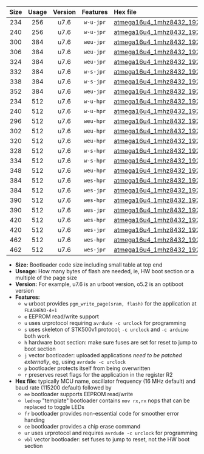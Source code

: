 |Size|Usage|Version|Features|Hex file|
|:-:|:-:|:-:|:-:|:--|
|234|256|u7.6|`w-u-jpr`|[atmega16u4_1mhz8432_19200bps_ur_vbl.hex](https://raw.githubusercontent.com/stefanrueger/urboot/main/atmega16u4_1mhz8432_19200bps_ur_vbl.hex)|
|240|256|u7.6|`w-u-jpr`|[atmega16u4_1mhz8432_19200bps_lednop_ur_vbl.hex](https://raw.githubusercontent.com/stefanrueger/urboot/main/atmega16u4_1mhz8432_19200bps_lednop_ur_vbl.hex)|
|300|384|u7.6|`weu-jpr`|[atmega16u4_1mhz8432_19200bps_ee_ur_vbl.hex](https://raw.githubusercontent.com/stefanrueger/urboot/main/atmega16u4_1mhz8432_19200bps_ee_ur_vbl.hex)|
|306|384|u7.6|`weu-jpr`|[atmega16u4_1mhz8432_19200bps_ee_lednop_ur_vbl.hex](https://raw.githubusercontent.com/stefanrueger/urboot/main/atmega16u4_1mhz8432_19200bps_ee_lednop_ur_vbl.hex)|
|324|384|u7.6|`weu-jpr`|[atmega16u4_1mhz8432_19200bps_ee_lednop_fr_ur_vbl.hex](https://raw.githubusercontent.com/stefanrueger/urboot/main/atmega16u4_1mhz8432_19200bps_ee_lednop_fr_ur_vbl.hex)|
|332|384|u7.6|`w-s-jpr`|[atmega16u4_1mhz8432_19200bps_vbl.hex](https://raw.githubusercontent.com/stefanrueger/urboot/main/atmega16u4_1mhz8432_19200bps_vbl.hex)|
|338|384|u7.6|`w-s-jpr`|[atmega16u4_1mhz8432_19200bps_lednop_vbl.hex](https://raw.githubusercontent.com/stefanrueger/urboot/main/atmega16u4_1mhz8432_19200bps_lednop_vbl.hex)|
|352|384|u7.6|`weu-jpr`|[atmega16u4_1mhz8432_19200bps_ee_lednop_fr_ce_ur_vbl.hex](https://raw.githubusercontent.com/stefanrueger/urboot/main/atmega16u4_1mhz8432_19200bps_ee_lednop_fr_ce_ur_vbl.hex)|
|234|512|u7.6|`w-u-hpr`|[atmega16u4_1mhz8432_19200bps_ur.hex](https://raw.githubusercontent.com/stefanrueger/urboot/main/atmega16u4_1mhz8432_19200bps_ur.hex)|
|240|512|u7.6|`w-u-hpr`|[atmega16u4_1mhz8432_19200bps_lednop_ur.hex](https://raw.githubusercontent.com/stefanrueger/urboot/main/atmega16u4_1mhz8432_19200bps_lednop_ur.hex)|
|296|512|u7.6|`weu-hpr`|[atmega16u4_1mhz8432_19200bps_ee_ur.hex](https://raw.githubusercontent.com/stefanrueger/urboot/main/atmega16u4_1mhz8432_19200bps_ee_ur.hex)|
|302|512|u7.6|`weu-hpr`|[atmega16u4_1mhz8432_19200bps_ee_lednop_ur.hex](https://raw.githubusercontent.com/stefanrueger/urboot/main/atmega16u4_1mhz8432_19200bps_ee_lednop_ur.hex)|
|320|512|u7.6|`weu-hpr`|[atmega16u4_1mhz8432_19200bps_ee_lednop_fr_ur.hex](https://raw.githubusercontent.com/stefanrueger/urboot/main/atmega16u4_1mhz8432_19200bps_ee_lednop_fr_ur.hex)|
|328|512|u7.6|`w-s-hpr`|[atmega16u4_1mhz8432_19200bps.hex](https://raw.githubusercontent.com/stefanrueger/urboot/main/atmega16u4_1mhz8432_19200bps.hex)|
|334|512|u7.6|`w-s-hpr`|[atmega16u4_1mhz8432_19200bps_lednop.hex](https://raw.githubusercontent.com/stefanrueger/urboot/main/atmega16u4_1mhz8432_19200bps_lednop.hex)|
|348|512|u7.6|`weu-hpr`|[atmega16u4_1mhz8432_19200bps_ee_lednop_fr_ce_ur.hex](https://raw.githubusercontent.com/stefanrueger/urboot/main/atmega16u4_1mhz8432_19200bps_ee_lednop_fr_ce_ur.hex)|
|384|512|u7.6|`wes-hpr`|[atmega16u4_1mhz8432_19200bps_ee.hex](https://raw.githubusercontent.com/stefanrueger/urboot/main/atmega16u4_1mhz8432_19200bps_ee.hex)|
|384|512|u7.6|`wes-jpr`|[atmega16u4_1mhz8432_19200bps_ee_vbl.hex](https://raw.githubusercontent.com/stefanrueger/urboot/main/atmega16u4_1mhz8432_19200bps_ee_vbl.hex)|
|390|512|u7.6|`wes-hpr`|[atmega16u4_1mhz8432_19200bps_ee_lednop.hex](https://raw.githubusercontent.com/stefanrueger/urboot/main/atmega16u4_1mhz8432_19200bps_ee_lednop.hex)|
|390|512|u7.6|`wes-jpr`|[atmega16u4_1mhz8432_19200bps_ee_lednop_vbl.hex](https://raw.githubusercontent.com/stefanrueger/urboot/main/atmega16u4_1mhz8432_19200bps_ee_lednop_vbl.hex)|
|420|512|u7.6|`wes-hpr`|[atmega16u4_1mhz8432_19200bps_ee_lednop_fr.hex](https://raw.githubusercontent.com/stefanrueger/urboot/main/atmega16u4_1mhz8432_19200bps_ee_lednop_fr.hex)|
|420|512|u7.6|`wes-jpr`|[atmega16u4_1mhz8432_19200bps_ee_lednop_fr_vbl.hex](https://raw.githubusercontent.com/stefanrueger/urboot/main/atmega16u4_1mhz8432_19200bps_ee_lednop_fr_vbl.hex)|
|462|512|u7.6|`wes-hpr`|[atmega16u4_1mhz8432_19200bps_ee_lednop_fr_ce.hex](https://raw.githubusercontent.com/stefanrueger/urboot/main/atmega16u4_1mhz8432_19200bps_ee_lednop_fr_ce.hex)|
|462|512|u7.6|`wes-jpr`|[atmega16u4_1mhz8432_19200bps_ee_lednop_fr_ce_vbl.hex](https://raw.githubusercontent.com/stefanrueger/urboot/main/atmega16u4_1mhz8432_19200bps_ee_lednop_fr_ce_vbl.hex)|

- **Size:** Bootloader code size including small table at top end
- **Useage:** How many bytes of flash are needed, ie, HW boot section or a multiple of the page size
- **Version:** For example, u7.6 is an urboot version, o5.2 is an optiboot version
- **Features:**
  + `w` urboot provides `pgm_write_page(sram, flash)` for the application at `FLASHEND-4+1`
  + `e` EEPROM read/write support
  + `u` uses urprotocol requiring `avrdude -c urclock` for programming
  + `s` uses skeleton of STK500v1 protocol; `-c urclock` and `-c arduino` both work
  + `h` hardware boot section: make sure fuses are set for reset to jump to boot section
  + `j` vector bootloader: uploaded applications *need to be patched externally*, eg, using `avrdude -c urclock`
  + `p` bootloader protects itself from being overwritten
  + `r` preserves reset flags for the application in the register R2
- **Hex file:** typically MCU name, oscillator frequency (16 MHz default) and baud rate (115200 default) followed by
  + `ee` bootloader supports EEPROM read/write
  + `lednop` "template" bootloader contains `mov rx,rx` nops that can be replaced to toggle LEDs
  + `fr` bootloader provides non-essential code for smoother error handing
  + `ce` bootloader provides a chip erase command
  + `ur` uses urprotocol and requires `avrdude -c urclock` for programming
  + `vbl` vector bootloader: set fuses to jump to reset, not the HW boot section
